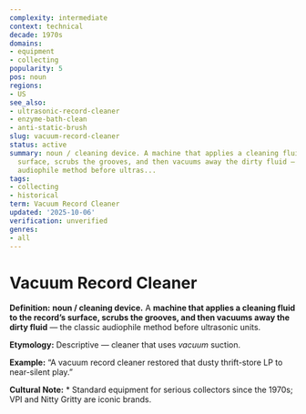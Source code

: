 ```yaml
---
complexity: intermediate
context: technical
decade: 1970s
domains:
- equipment
- collecting
popularity: 5
pos: noun
regions:
- US
see_also:
- ultrasonic-record-cleaner
- enzyme-bath-clean
- anti-static-brush
slug: vacuum-record-cleaner
status: active
summary: noun / cleaning device. A machine that applies a cleaning fluid to the record’s
  surface, scrubs the grooves, and then vacuums away the dirty fluid — the classic
  audiophile method before ultras...
tags:
- collecting
- historical
term: Vacuum Record Cleaner
updated: '2025-10-06'
verification: unverified
genres:
- all
---
```


# Vacuum Record Cleaner

**Definition:** **noun / cleaning device.** A **machine that applies a cleaning fluid to the record’s surface, scrubs the grooves, and then vacuums away the dirty fluid** — the classic audiophile method before ultrasonic units.

**Etymology:** Descriptive — cleaner that uses *vacuum* suction.

**Example:** “A vacuum record cleaner restored that dusty thrift-store LP to near-silent play.”

**Cultural Note:** * Standard equipment for serious collectors since the 1970s; VPI and Nitty Gritty are iconic brands.

